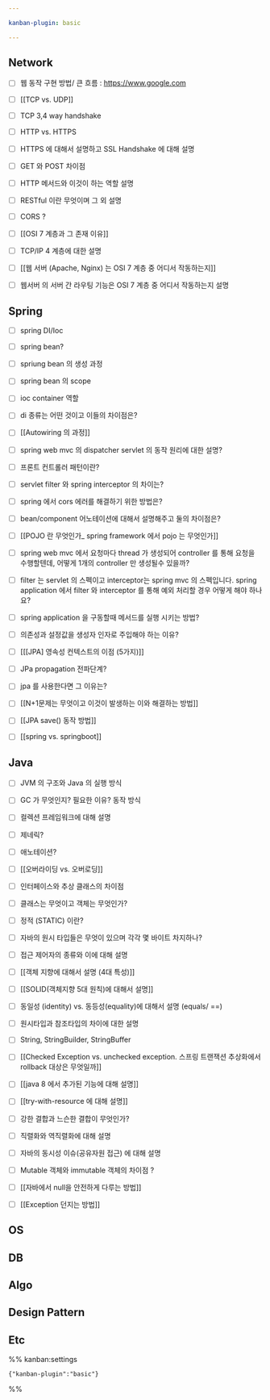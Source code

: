 ```yaml
---

kanban-plugin: basic

---
```


## Network

- [ ] 웹 동작 구현 방법/ 큰 흐름 : https://www.google.com
- [ ] [[TCP vs. UDP]]
- [ ] TCP 3,4 way handshake
- [ ] HTTP vs. HTTPS
- [ ] HTTPS 에 대해서 설명하고 SSL Handshake 에 대해 설명
- [ ] GET 와 POST 차이점
- [ ] HTTP 메서드와 이것이 하는 역할 설명
- [ ] RESTful 이란 무엇이며 그 외 설명
- [ ] CORS ?
- [ ] [[OSI 7 계층과 그 존재 이유]]
- [ ] TCP/IP 4 계층에 대한 설명
- [ ] [[웹 서버 (Apache, Nginx) 는 OSI 7 계층 중 어디서 작동하는지]]
- [ ] 웹서버 의 서버 간 라우팅 기능은 OSI 7 계층 중 어디서 작동하는지 설명


## Spring

- [ ] spring DI/Ioc
- [ ] spring bean?
- [ ] spriung bean 의 생성 과정
- [ ] spring bean 의 scope
- [ ] ioc container 역할
- [ ] di 종류는 어떤 것이고 이들의 차이점은?
- [ ] [[Autowiring 의 과정]]
- [ ] spring web mvc 의 dispatcher servlet 의 동작 원리에 대한 설명?
- [ ] 프론트 컨트롤러 패턴이란?
- [ ] servlet filter 와 spring interceptor 의 차이는?
- [ ] spring 에서 cors 에러를 해결하기 위한 방법은?
- [ ] bean/component 어노테이션에 대해서 설명해주고 둘의 차이점은?
- [ ] [[POJO 란 무엇인가_ spring framework 에서 pojo 는 무엇인가]]
- [ ] spring web mvc 에서 요청마다 thread 가 생성되어 controller 를 통해 요청을 수행할텐데, 어떻게 1개의 controller 만 생성될수 있을까?
- [ ] filter 는 servlet 의 스펙이고 interceptor는 spring mvc 의 스펙입니다. spring application 에서 filter 와 interceptor 를 통해 예외 처리할 경우 어떻게 해야 하나요?
- [ ] spring application 을 구동할때 메서드를 실행 시키는 방법?
- [ ] 의존성과 설정값을 생성자 인자로 주입해야 하는 이유?
- [ ] [[[JPA] 영속성 컨텍스트의 이점 (5가지)]]
- [ ] JPa propagation 전파단계?
- [ ] jpa 를 사용한다면 그 이유는?
- [ ] [[N+1문제는 무엇이고 이것이 발생하는 이와 해결하는 방법]]
- [ ] [[JPA save() 동작 방법]]
- [ ] [[spring vs. springboot]]


## Java

- [ ] JVM 의 구조와 Java 의 실행 방식
- [ ] GC 가 무엇인지? 필요한 이유? 동작 방식
- [ ] 컬렉션 프레임워크에 대해 설명
- [ ] 제네릭?
- [ ] 애노테이션?
- [ ] [[오버라이딩 vs. 오버로딩]]
- [ ] 인터페이스와 추상 클래스의 차이점
- [ ] 클래스는 무엇이고 객체는 무엇인가?
- [ ] 정적 (STATIC) 이란?
- [ ] 자바의 원시 타입들은 무엇이 있으며 각각 몇 바이트 차지하나?
- [ ] 접근 제어자의 종류와 이에 대해 설명
- [ ] [[객체 지향에 대해서 설명 (4대 특성)]]
- [ ] [[SOLID(객체지향 5대 원칙)에 대해서 설명]]
- [ ] 동일성 (identity) vs. 동등성(equality)에 대해서 설명 (equals/ ==)
- [ ] 원시타입과 참조타입의 차이에 대한 설명
- [ ] String, StringBuilder, StringBuffer
- [ ] [[Checked Exception vs. unchecked exception. 스프링 트랜잭션 추상화에서 rollback 대상은 무엇일까]]
- [ ] [[java 8 에서 추가된 기능에 대해 설명]]
- [ ] [[try-with-resource 에 대해 설명]]
- [ ] 강한 결합과 느슨한 결합이 무엇인가?
- [ ] 직렬화와 역직렬화에 대해 설명
- [ ] 자바의 동시성 이슈(공유자원 접근) 에 대해 설명
- [ ] Mutable 객체와 immutable 객체의 차이점 ?
- [ ] [[자바에서 null을 안전하게 다루는 방법]]
- [ ] [[Exception 던지는 방법]]


## OS



## DB



## Algo



## Design Pattern



## Etc





%% kanban:settings
```
{"kanban-plugin":"basic"}
```
%%